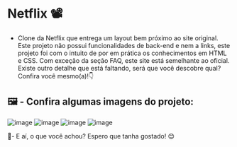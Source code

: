 # Netflix 📽
- Clone da Netflix que entrega um layout bem próximo ao site original. Este projeto não possui funcionalidades de back-end e nem a links, este projeto foi com o intuito de por em prática os conhecimentos em HTML e CSS.  Com exceção da seção FAQ, este site está semelhante ao oficial. Existe outro detalhe que está faltando, será que você descobre qual? Confira você mesmo(a)!👇

## 🖼 - Confira algumas imagens do projeto:

![image](https://user-images.githubusercontent.com/75648386/174412383-8fb11e42-537f-4547-bfef-2d6f33bad098.png)
![image](https://user-images.githubusercontent.com/75648386/174412385-91b296eb-244d-4842-92d2-b9845a4821f6.png)
![image](https://user-images.githubusercontent.com/75648386/174412386-545ffff3-4a7a-4c9a-a41d-f22116f660c5.png)
![image](https://user-images.githubusercontent.com/75648386/174412389-d4740938-2efc-4dc4-81be-6ed8a0d3b113.png)

🌟- E aí, o que você achou? Espero que tanha gostado! 😊
